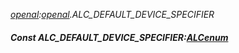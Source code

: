 _[openal](../../modules/openal/openal-module.md):[openal](../../modules/openal/openal-module.md).ALC\_DEFAULT\_DEVICE\_SPECIFIER_
##### Const ALC\_DEFAULT\_DEVICE\_SPECIFIER:[ALCenum](../../modules/openal/openal-alcenum.md)
